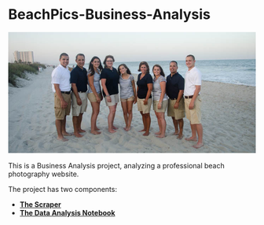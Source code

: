 # BeachPics-Business-Analysis

![sample_photo.jpg](./analysis/sample_photo.jpg?raw=true)

This is a Business Analysis project, analyzing a professional beach photography website.

The project has two components:

- **[The Scraper](./scraper/)**
- **[The Data Analysis Notebook](https://github.com/zetterlund/Multithreaded-Scraper/blob/master/analysis/Data%20Analysis%20Notebook.ipynb)**
